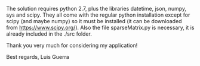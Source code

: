 The solution requires python 2.7, plus the libraries datetime, json, numpy, sys and scipy. They all come with the regular python installation except for scipy (and maybe numpy) so it must be installed (it can be downloaded from https://www.scipy.org/). Also the file sparseMatrix.py is necessary, it is already included in the ./src folder.

Thank you very much for considering my application!

Best regards,
Luis Guerra
